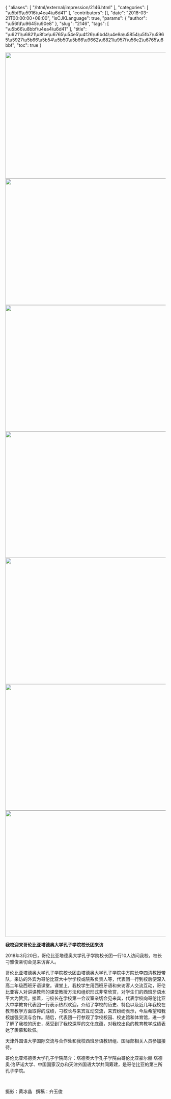 {
    "aliases": [
        "/html/external/impression/2146.html"
    ],
    "categories": [
        "\u5bf9\u5916\u4ea4\u6d41"
    ],
    "contributors": [],
    "date": "2018-03-21T00:00:00+08:00",
    "isCJKLanguage": true,
    "params": {
        "author": "\u56fd\u9645\u90e8"
    },
    "slug": "2146",
    "tags": [
        "\u5b66\u8bbf\u4ea4\u6d41"
    ],
    "title": "\u6211\u6821\u8fce\u6765\u54e5\u4f26\u6bd4\u4e9a\u5854\u5fb7\u5965\u5927\u5b66\u5b54\u5b50\u5b66\u9662\u6821\u957f\u56e2\u6765\u8bbf",
    "toc": true
}


<img
    src="https://cdn.tfls.online/mirror/full/238b8d6ad994bdcf15674e0c6a36132922dc6836.jpg"
    style="display:block;margin-left:auto;margin-right:auto;"
    decoding="async"
    fetchpriority="auto"
    loading="lazy"
    height="397"
    width="600"
/>
<img
    src="https://cdn.tfls.online/mirror/full/04269cd979a84b7e899979d3b9442267b89ba802.jpg"
    style="display:block;margin-left:auto;margin-right:auto;"
    decoding="async"
    fetchpriority="auto"
    loading="lazy"
    height="397"
    width="600"
/>
<img
    src="https://cdn.tfls.online/mirror/full/44e45c4f259c5c0802c39a4c8d3591e101af083a.jpg"
    style="display:block;margin-left:auto;margin-right:auto;"
    decoding="async"
    fetchpriority="auto"
    loading="lazy"
    height="397"
    width="600"
/>
<img
    src="https://cdn.tfls.online/mirror/full/7510c54cd60c41c1ca0d238608120a061aad8940.jpg"
    style="display:block;margin-left:auto;margin-right:auto;"
    decoding="async"
    fetchpriority="auto"
    loading="lazy"
    height="397"
    width="600"
/>
<img
    src="https://cdn.tfls.online/mirror/full/2cdb804206b08726a089d548ebba1545ad4741d4.jpg"
    style="display:block;margin-left:auto;margin-right:auto;"
    decoding="async"
    fetchpriority="auto"
    loading="lazy"
    height="397"
    width="600"
/>
<img
    src="https://cdn.tfls.online/mirror/full/54bb6934e7d0a3cafcec098617ace420911fcbe0.jpg"
    style="display:block;margin-left:auto;margin-right:auto;"
    decoding="async"
    fetchpriority="auto"
    loading="lazy"
    height="397"
    width="600"
/>
<img
    src="https://cdn.tfls.online/mirror/full/d7df6e1e61ec1bfe133da4c0f7b0c804340d40c7.jpg"
    style="display:block;margin-left:auto;margin-right:auto;"
    decoding="async"
    fetchpriority="auto"
    loading="lazy"
    height="397"
    width="600"
/>







**我校迎来哥伦比亚塔德奥大学孔子学院校长团来访**




2018年3月20日，哥伦比亚塔德奥大学孔子学院校长团一行10人访问我校，校长刁雅俊亲切会见来访客人。




哥伦比亚塔德奥大学孔子学院校长团由塔德奥大学孔子学院中方院长李四清教授带队，来访的外宾为哥伦比亚大中学学校或院系负责人等，代表团一行到校后便深入高二年级西班牙语课堂。课堂上，我校学生用西班牙语和来访客人交流互动，哥伦比亚客人对讲课教师的课堂教授方法和组织形式非常欣赏，对学生们的西班牙语水平大为赞赏。接着，刁校长在学校第一会议室亲切会见来宾，代表学校向哥伦比亚大中学教育代表团一行表示热烈欢迎，介绍了学校的历史、特色以及近几年我校在教育教学方面取得的成绩，刁校长与来宾互动交流，来宾纷纷表示，今后希望和我校加强交流与合作。随后，代表团一行参观了学校校园、校史馆和体育馆，进一步了解了我校的历史，感受到了我校深厚的文化底蕴，对我校出色的教育教学成绩表达了羡慕和钦佩。




天津外国语大学国际交流与合作处和我校西班牙语教研组、国际部相关人员参加接待。




哥伦比亚塔德奥大学孔子学院简介：塔德奥大学孔子学院由哥伦比亚豪尔赫·塔德奥·洛萨诺大学、中国国家汉办和天津外国语大学共同筹建，是哥伦比亚的第三所孔子学院。




 




摄影：黄冰晶   撰稿：齐玉俊




  






 




  



